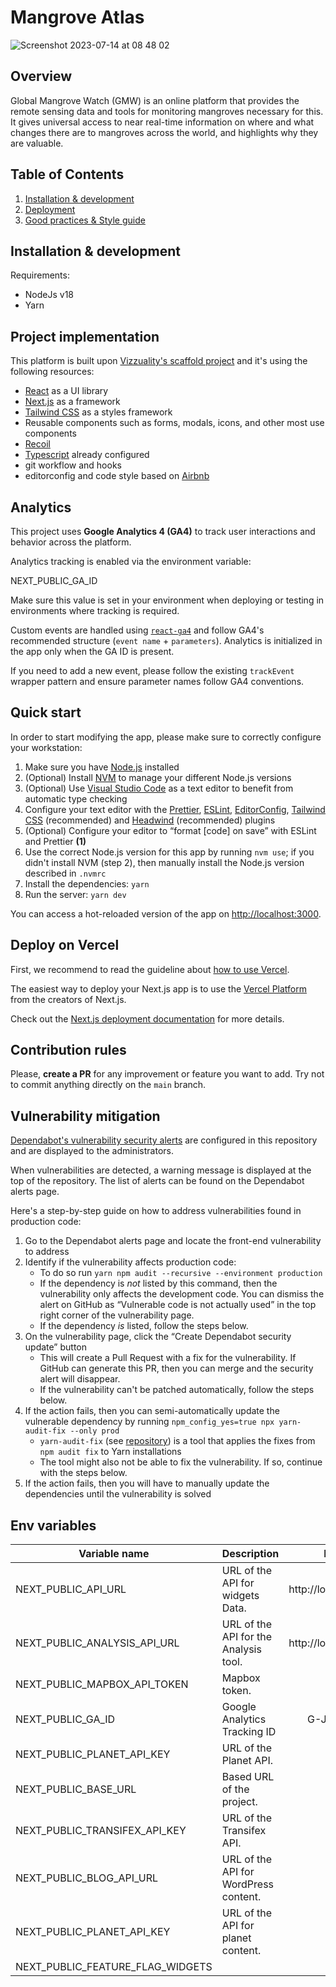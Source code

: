 # Mangrove Atlas

![Screenshot 2023-07-14 at 08 48 02](https://github.com/Vizzuality/mangrove-atlas/assets/33252015/8fa99ca2-16d4-4563-92e0-2c063edfe6b6)

## Overview

Global Mangrove Watch (GMW) is an online platform that provides the remote sensing data and tools for monitoring mangroves necessary for this. It gives universal access to near real-time information on where and what changes there are to mangroves across the world, and highlights why they are valuable.

## Table of Contents

1. [Installation & development](#installation--development)
2. [Deployment](#deployment)
3. [Good practices & Style guide](#good-practices--style-guide)

## Installation & development

Requirements:

- NodeJs v18
- Yarn

## Project implementation

This platform is built upon [Vizzuality's scaffold project](https://github.com/Vizzuality/front-end-scaffold) and it's using the following resources:

- [React](https://reactjs.org/) as a UI library
- [Next.js](https://nextjs.org/) as a framework
- [Tailwind CSS](https://tailwindcss.com/) as a styles framework
- Reusable components such as forms, modals, icons, and other most use components
- [Recoil](https://recoiljs.org/)
- [Typescript](https://www.typescriptlang.org/) already configured
- git workflow and hooks
- editorconfig and code style based on [Airbnb](https://github.com/airbnb/javascript)

## Analytics

This project uses **Google Analytics 4 (GA4)** to track user interactions and behavior across the platform.

Analytics tracking is enabled via the environment variable:

NEXT_PUBLIC_GA_ID

Make sure this value is set in your environment when deploying or testing in environments where tracking is required.

Custom events are handled using [`react-ga4`](https://github.com/PriceRunner/react-ga4) and follow GA4's recommended structure (`event name` + `parameters`). Analytics is initialized in the app only when the GA ID is present.

If you need to add a new event, please follow the existing `trackEvent` wrapper pattern and ensure parameter names follow GA4 conventions.

## Quick start

In order to start modifying the app, please make sure to correctly configure your workstation:

1. Make sure you have [Node.js](https://nodejs.org/en/) installed
2. (Optional) Install [NVM](https://github.com/nvm-sh/nvm) to manage your different Node.js versions
3. (Optional) Use [Visual Studio Code](https://code.visualstudio.com/) as a text editor to benefit from automatic type checking
4. Configure your text editor with the [Prettier](https://prettier.io/), [ESLint](https://eslint.org/), [EditorConfig](https://editorconfig.org/), [Tailwind CSS](https://tailwindcss.com/docs/plugins) (recommended) and [Headwind](https://github.com/heybourn/headwind) (recommended) plugins
5. (Optional) Configure your editor to “format [code] on save” with ESLint and Prettier **(1)**
6. Use the correct Node.js version for this app by running `nvm use`; if you didn't install NVM (step 2), then manually install the Node.js version described in `.nvmrc`
7. Install the dependencies: `yarn`
8. Run the server: `yarn dev`

You can access a hot-reloaded version of the app on [http://localhost:3000](http://localhost:3000).

## Deploy on Vercel

First, we recommend to read the guideline about [how to use Vercel](https://vizzuality.github.io/frontismos/docs/guidelines/vercel/).

The easiest way to deploy your Next.js app is to use the [Vercel Platform](https://vercel.com/new?utm_medium=default-template&filter=next.js&utm_source=create-next-app&utm_campaign=create-next-app-readme) from the creators of Next.js.

Check out the [Next.js deployment documentation](https://nextjs.org/docs/deployment) for more details.

## Contribution rules

Please, **create a PR** for any improvement or feature you want to add. Try not to commit anything directly on the `main` branch.

## Vulnerability mitigation

[Dependabot's vulnerability security alerts](https://docs.github.com/en/code-security/dependabot/dependabot-alerts/about-dependabot-alerts) are configured in this repository and are displayed to the administrators.

When vulnerabilities are detected, a warning message is displayed at the top of the repository. The list of alerts can be found on the Dependabot alerts page.

Here's a step-by-step guide on how to address vulnerabilities found in production code:

1. Go to the Dependabot alerts page and locate the front-end vulnerability to address
2. Identify if the vulnerability affects production code:
   - To do so run `yarn npm audit --recursive --environment production`
   - If the dependency is _not_ listed by this command, then the vulnerability only affects the development code. You can dismiss the alert on GitHub as “Vulnerable code is not actually used” in the top right corner of the vulnerability page.
   - If the dependency _is_ listed, follow the steps below.
3. On the vulnerability page, click the “Create Dependabot security update” button
   - This will create a Pull Request with a fix for the vulnerability. If GitHub can generate this PR, then you can merge and the security alert will disappear.
   - If the vulnerability can't be patched automatically, follow the steps below.
4. If the action fails, then you can semi-automatically update the vulnerable dependency by running `npm_config_yes=true npx yarn-audit-fix --only prod`
   - `yarn-audit-fix` (see [repository](https://github.com/antongolub/yarn-audit-fix)) is a tool that applies the fixes from `npm audit fix` to Yarn installations
   - The tool might also not be able to fix the vulnerability. If so, continue with the steps below.
5. If the action fails, then you will have to manually update the dependencies until the vulnerability is solved

## Env variables

| Variable name                    | Description                           |         Default value |
| -------------------------------- | ------------------------------------- | --------------------: |
| NEXT_PUBLIC_API_URL              | URL of the API for widgets Data.      | http://localhost:3000 |
| NEXT_PUBLIC_ANALYSIS_API_URL     | URL of the API for the Analysis tool. | http://localhost:3000 |
| NEXT_PUBLIC_MAPBOX_API_TOKEN     | Mapbox token.                         |                       |
| NEXT_PUBLIC_GA_ID                | Google Analytics Tracking ID          |          G-JMJEG8GFH6 |
| NEXT_PUBLIC_PLANET_API_KEY       | URL of the Planet API.                |                       |
| NEXT_PUBLIC_BASE_URL             | Based URL of the project.             |                       |
| NEXT_PUBLIC_TRANSIFEX_API_KEY    | URL of the Transifex API.             |                       |
| NEXT_PUBLIC_BLOG_API_URL         | URL of the API for WordPress content. |                       |
| NEXT_PUBLIC_PLANET_API_KEY       | URL of the API for planet content.    |
| NEXT_PUBLIC_FEATURE_FLAG_WIDGETS |
